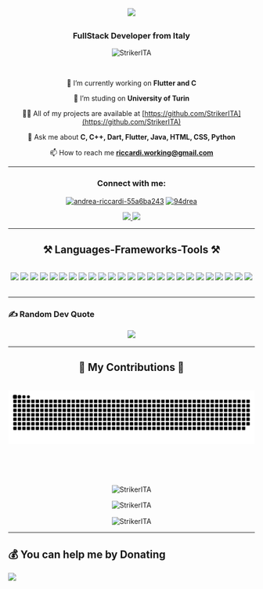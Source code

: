 
<h1 align="center">
    <img src="https://readme-typing-svg.herokuapp.com/?font=Righteous&size=35&center=true&vCenter=true&width=500&height=70&duration=4000&lines=+Hello+Everyone!+👋;+I'm+Andrea!;" />
</h1>

<h3 align="center">FullStack Developer from Italy</h3>

<p align="center"> <img src="https://komarev.com/ghpvc/?username=StrikerITA&label=Profile%20views&color=0e75b6&style=flat" alt="StrikerITA" /> </p>

<br/>

<div align="center">
 
 🔭 I’m currently working on **Flutter and C**

👯 I’m studing on **University of Turin**

👨‍💻 All of my projects are available at [https://github.com/StrikerITA](https://github.com/StrikerITA)

💬 Ask me about **C, C++, Dart, Flutter, Java, HTML, CSS, Python**

📫 How to reach me **riccardi.working@gmail.com**

 </div>
 <hr>
<div align="center"> 
    <h3 align="center">Connect with me:</h3>
<p align="center">
<a href="https://www.linkedin.com/in/andrea-riccardi-55a6ba243" target="blank"><img align="center" src="https://raw.githubusercontent.com/rahuldkjain/github-profile-readme-generator/master/src/images/icons/Social/linked-in-alt.svg" alt="andrea-riccardi-55a6ba243" height="30" width="40" /></a>
<a href="https://instagram.com/94drea" target="blank"><img align="center" src="https://raw.githubusercontent.com/rahuldkjain/github-profile-readme-generator/master/src/images/icons/Social/instagram.svg" alt="94drea" height="30" width="40" /></a>
</p>
  <a href="mailto:riccardi.working@gmail.com">
    <img src="https://img.shields.io/badge/Mail-333333?style=for-the-badge&logo=gmail&logoColor=red" />
  </a>
  <a href="https://github.com/StrikerITA" target="_blank">
     <img src="https://img.shields.io/badge/Portfolio-FF5722?style=for-the-badge&logo=todoist&logoColor=white" target="_blank" /> <!-- sqlite, safari, google-chrome are other good icon options -->
  </a>
</div>

 <hr/>
 
<h2 align="center">⚒️ Languages-Frameworks-Tools ⚒️</h2>
<br/>
<div align="center">
<img src="https://img.shields.io/badge/css3-%231572B6.svg?style=for-the-badge&logo=css3&logoColor=white" />
<img src="https://img.shields.io/badge/html5-%23E34F26.svg?style=for-the-badge&logo=html5&logoColor=white" />
<img src="https://img.shields.io/badge/java-%23ED8B00.svg?style=for-the-badge&logo=openjdk&logoColor=white" />
<img src="https://img.shields.io/badge/javascript-%23323330.svg?style=for-the-badge&logo=javascript&logoColor=%23F7DF1E" />
<img src="https://img.shields.io/badge/lua-%232C2D72.svg?style=for-the-badge&logo=lua&logoColor=white" />
<img src="https://img.shields.io/badge/markdown-%23000000.svg?style=for-the-badge&logo=markdown&logoColor=white" />
<img src="https://img.shields.io/badge/php-%23777BB4.svg?style=for-the-badge&logo=php&logoColor=white" />
<img src="https://img.shields.io/badge/PowerShell-%235391FE.svg?style=for-the-badge&logo=powershell&logoColor=white" />
<img src="https://img.shields.io/badge/python-3670A0?style=for-the-badge&logo=python&logoColor=ffdd54" />
<img src="https://img.shields.io/badge/typescript-%23007ACC.svg?style=for-the-badge&logo=typescript&logoColor=white" />
<img src="https://img.shields.io/badge/Windows%20Terminal-%234D4D4D.svg?style=for-the-badge&logo=windows-terminal&logoColor=white" />
<img src="https://img.shields.io/badge/firebase-%23039BE5.svg?style=for-the-badge&logo=firebase" />
<img src="https://img.shields.io/badge/ovh-%23123F6D.svg?style=for-the-badge&logo=ovh&logoColor=#123F6D" />
<img src="https://img.shields.io/badge/angular-%23DD0031.svg?style=for-the-badge&logo=angular&logoColor=white" />
<img src="https://img.shields.io/badge/chart.js-F5788D.svg?style=for-the-badge&logo=chart.js&logoColor=white" />
<img src="https://img.shields.io/badge/bootstrap-%238511FA.svg?style=for-the-badge&logo=bootstrap&logoColor=white" />
<img src="https://img.shields.io/badge/jquery-%230769AD.svg?style=for-the-badge&logo=jquery&logoColor=white" />
<img src="https://img.shields.io/badge/NPM-%23CB3837.svg?style=for-the-badge&logo=npm&logoColor=white" />
<img src="https://img.shields.io/badge/node.js-6DA55F?style=for-the-badge&logo=node.js&logoColor=white" />
<img src="https://img.shields.io/badge/react-%2320232a.svg?style=for-the-badge&logo=react&logoColor=%2361DAFB" />
<img src="https://img.shields.io/badge/vue.js-%2335495e.svg?style=for-the-badge&logo=vuedotjs&logoColor=%234FC08D" />
<img src="https://img.shields.io/badge/Firebase-039BE5?style=for-the-badge&logo=Firebase&logoColor=white" />
<img src="https://img.shields.io/badge/MariaDB-003545?style=for-the-badge&logo=mariadb&logoColor=white" />
<img src="https://img.shields.io/badge/mysql-%2300000f.svg?style=for-the-badge&logo=mysql&logoColor=white" />
<img src="https://img.shields.io/badge/Postman-FF6C37?style=for-the-badge&logo=postman&logoColor=white" />
</div>

<br/>

<hr>
<h3> ✍️ Random Dev Quote</h3>
<div align="center">
    <img src="https://quotes-github-readme.vercel.app/api?type=horizontal&theme=radical" />
</div>
<hr/>

<div align="center">
  <h2>🐍 My Contributions 🐍</h2>
  <br>
  <img alt="snake eating my contributions" src="https://raw.githubusercontent.com/Brokins00/Brokins00/output/github-contribution-grid-snake.svg" />
  
  <br/><br/><br/>
</div>

<div align="center">
    <p><img align="center" src="https://github-readme-stats.vercel.app/api/top-langs?username=StrikerITA&show_icons=true&locale=en&layout=compact" alt="StrikerITA" /></p>

<p><img align="center" src="https://github-readme-stats.vercel.app/api?username=StrikerITA&show_icons=true&locale=en" alt="StrikerITA" /></p>
    
<p><img align="center" src="https://github-readme-streak-stats.herokuapp.com/?user=StrikerITA&" alt="StrikerITA" /></p>
</div>

<hr/>
<h2> 💰 You can help me by Donating</h2>
<a href="https://paypal.me/strikerITA"><img src="https://img.shields.io/badge/PayPal-00457C?style=for-the-badge&logo=paypal&logoColor=white" /></a>
